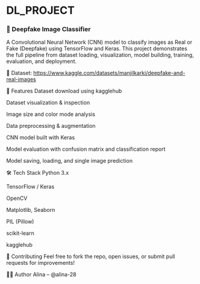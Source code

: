 # DL_PROJECT
### 🧠 Deepfake Image Classifier
A Convolutional Neural Network (CNN) model to classify images as Real or Fake (Deepfake) using TensorFlow and Keras. This project demonstrates the full pipeline from dataset loading, visualization, model building, training, evaluation, and deployment.

📁 Dataset: https://www.kaggle.com/datasets/manjilkarki/deepfake-and-real-images

🚀 Features
Dataset download using kagglehub

Dataset visualization & inspection

Image size and color mode analysis

Data preprocessing & augmentation

CNN model built with Keras

Model evaluation with confusion matrix and classification report

Model saving, loading, and single image prediction


🛠️ Tech Stack
Python 3.x

TensorFlow / Keras

OpenCV

Matplotlib, Seaborn

PIL (Pillow)

scikit-learn

kagglehub


🤝 Contributing
Feel free to fork the repo, open issues, or submit pull requests for improvements!

🙋‍♂️ Author
Alina – @alina-28 





